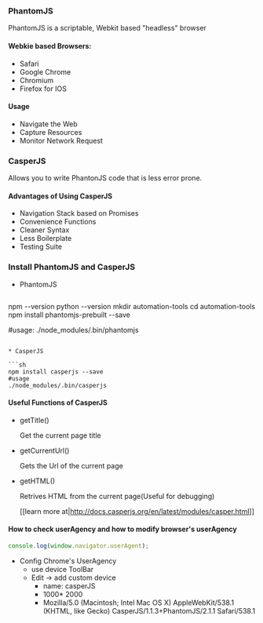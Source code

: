 ### PhantomJS

PhantomJS is a scriptable, Webkit based "headless" browser

#### Webkie based Browsers:
* Safari
* Google Chrome
* Chromium
* Firefox for IOS

#### Usage
* Navigate the Web
* Capture Resources
* Monitor Network Request

### CasperJS

Allows you to write PhantonJS code that is less error prone.

#### Advantages of Using CasperJS
* Navigation Stack based on Promises
* Convenience Functions
* Cleaner Syntax
* Less Boilerplate
* Testing Suite

### Install PhantomJS and CasperJS

* PhantomJS

   ```sh
npm --version
python --version
mkdir automation-tools
cd automation-tools
npm install phantomjs-prebuilt --save

#usage:
./node_modules/.bin/phantomjs

   ```

* CasperJS

   ```sh
   npm install casperjs --save
   #usage
   ./node_modules/.bin/casperjs

   ```

#### Useful Functions of CasperJS

* getTitle()

  Get the current page title

* getCurrentUrl()
  
  Gets the Url of the current page

* getHTML()

  Retrives HTML from the current page(Useful for debugging)

  [[learn more at|http://docs.casperjs.org/en/latest/modules/casper.html]]

#### How to check userAgency and how to modify browser's userAgency

```javascript
console.log(window.navigator.userAgent);
```

* Config Chrome's UserAgency
   * use device ToolBar
   * Edit -> add custom device
      * name: casperJS
      * 1000* 2000
      * Mozilla/5.0 (Macintosh; Intel Mac OS X) AppleWebKit/538.1 (KHTML, like Gecko) CasperJS/1.1.3+PhantomJS/2.1.1 Safari/538.1

